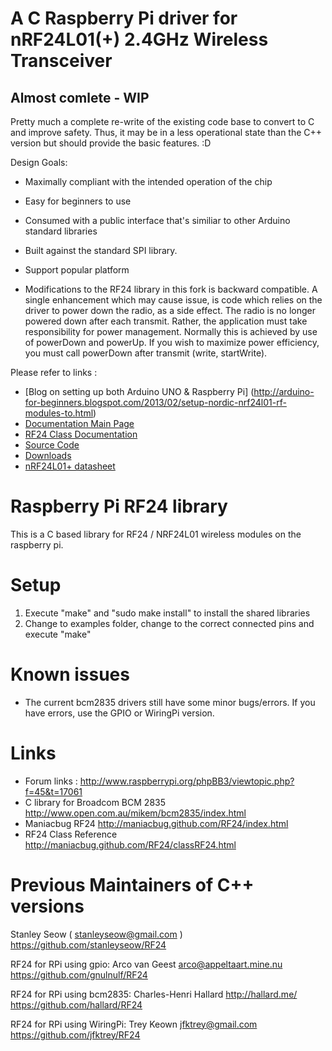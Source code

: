 # A C Raspberry Pi driver for nRF24L01(+) 2.4GHz Wireless Transceiver

Almost comlete - WIP
---
Pretty much a complete re-write of the existing code base to convert to C and improve safety. Thus, it may be in a less operational state than the C++ version but should provide the basic features. :D

Design Goals: 

* Maximally compliant with the intended operation of the chip
* Easy for beginners to use
* Consumed with a public interface that's similiar to other Arduino standard libraries
* Built against the standard SPI library. 
* Support popular platform

* Modifications to the RF24 library in this fork is backward compatible. A single
  enhancement which may cause issue, is code which relies on the driver to power down the
  radio, as a side effect. The radio is no longer powered down after each transmit. Rather,
  the application must take responsibility for power management. Normally this is
  achieved by use of powerDown and powerUp. If you wish to maximize power efficiency,
  you must call powerDown after transmit (write, startWrite).

Please refer to links :

* [Blog on setting up both Arduino UNO & Raspberry Pi] (http://arduino-for-beginners.blogspot.com/2013/02/setup-nordic-nrf24l01-rf-modules-to.html)
* [Documentation Main Page](http://maniacbug.github.com/RF24)
* [RF24 Class Documentation](http://maniacbug.github.com/RF24/classRF24.html)
* [Source Code](https://github.com/maniacbug/RF24)
* [Downloads](https://github.com/maniacbug/RF24/archives/master)
* [nRF24L01+ datasheet](http://www.nordicsemi.com/eng/nordic/download_resource/8765/2/27999719 )




Raspberry Pi RF24 library
===========================

This is a C based library for RF24 / NRF24L01 wireless modules on the raspberry pi.

Setup
=====
1. Execute "make" and "sudo make install" to install the shared libraries
2. Change to examples folder, change to the correct connected pins and execute "make"


Known issues
============
- The current bcm2835 drivers still have some minor bugs/errors. If you have errors, use the GPIO or WiringPi version.


Links 
=====
- Forum links : http://www.raspberrypi.org/phpBB3/viewtopic.php?f=45&t=17061
- C library for Broadcom BCM 2835 http://www.open.com.au/mikem/bcm2835/index.html
- Maniacbug RF24 http://maniacbug.github.com/RF24/index.html
- RF24 Class Reference http://maniacbug.github.com/RF24/classRF24.html


Previous Maintainers of C++ versions
=======
Stanley Seow ( stanleyseow@gmail.com )
https://github.com/stanleyseow/RF24

RF24 for RPi using gpio:
Arco van Geest <arco@appeltaart.mine.nu> 
https://github.com/gnulnulf/RF24

RF24 for RPi using bcm2835:
Charles-Henri Hallard http://hallard.me/ 
https://github.com/hallard/RF24

RF24 for RPi using WiringPi:
Trey Keown <jfktrey@gmail.com>
https://github.com/jfktrey/RF24
